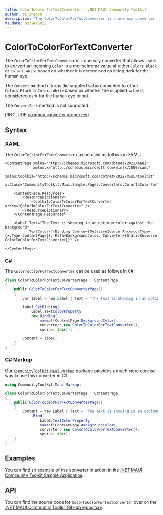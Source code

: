 ```yaml
---
title: ColorToColorForTextConverter - .NET MAUI Community Toolkit
author: bijington
description: "The ColorToColorForTextConverter is a one way converter that allows users to convert an incoming Color to a monochrome value of either Colors.Black or Colors.White based on whether it is determined as being dark for the human eye."
ms.date: 03/24/2022
---
```


# ColorToColorForTextConverter

The `ColorToColorForTextConverter` is a one way converter that allows users to convert an incoming `Color` to a monochrome value of either `Colors.Black` or `Colors.White` based on whether it is determined as being dark for the human eye.

The `Convert` method returns the supplied `value` converted to either `Colors.Black` or `Colors.White` based on whether the supplied `value` is considered dark for the human eye or not.

The `ConvertBack` method is not supported.

[!INCLUDE [common converter properties](../includes/communitytoolkit-converter.md)]

## Syntax

### XAML

The `ColorToColorForTextConverter` can be used as follows in XAML:

```xaml
<ContentPage xmlns="http://schemas.microsoft.com/dotnet/2021/maui"
             xmlns:x="http://schemas.microsoft.com/winfx/2009/xaml"
             xmlns:toolkit="http://schemas.microsoft.com/dotnet/2022/maui/toolkit"
             x:Class="CommunityToolkit.Maui.Sample.Pages.Converters.ColorToColorForTextConverterPage">

    <ContentPage.Resources>
        <ResourceDictionary>
            <toolkit:ColorToColorForTextConverter x:Key="ColorToColorForTextConverter" />
        </ResourceDictionary>
    </ContentPage.Resources>

    <Label Text="The Text is showing in an optimum color against the background"
           TextColor="{Binding Source={RelativeSource AncestorType={x:Type ContentPage}}, Path=BackgroundColor, Converter={StaticResource ColorToColorForTextConverter}}" />

</ContentPage>
```

### C#

The `ColorToColorForTextConverter` can be used as follows in C#:

```csharp
class ColorToColorForTextConverterPage : ContentPage
{
    public ColorToColorForTextConverterPage()
    {
        var label = new Label { Text = "The Text is showing in an optimum color against the background" };

		label.SetBinding(
			Label.TextColorProperty,
			new Binding(
				nameof(ContentPage.BackgroundColor),
				converter: new ColorToColorForTextConverter(),
				source: this));

		Content = label;
    }
}
```

### C# Markup

Our [`CommunityToolkit.Maui.Markup`](../markup/markup.md) package provides a much more concise way to use this converter in C#.

```csharp
using CommunityToolkit.Maui.Markup;

class ColorToColorForTextConverterPage : ContentPage
{
    public ColorToColorForTextConverterPage()
    {
        Content = new Label { Text = "The Text is showing in an optimum color against the background" }
            .Bind(
                Label.TextColorProperty,
                nameof(ContentPage.BackgroundColor),
                converter: new ColorToColorForTextConverter(),
                source: this);
    }
}
```

## Examples

You can find an example of this converter in action in the [.NET MAUI Community Toolkit Sample Application](https://github.com/CommunityToolkit/Maui/blob/main/samples/CommunityToolkit.Maui.Sample/Pages/Converters/ColorsConverterPage.xaml).

## API

You can find the source code for `ColorToColorForTextConverter` over on the [.NET MAUI Community Toolkit GitHub repository](https://github.com/CommunityToolkit/Maui/blob/main/src/CommunityToolkit.Maui/Converters/ColorToColorConverters.shared.cs).
